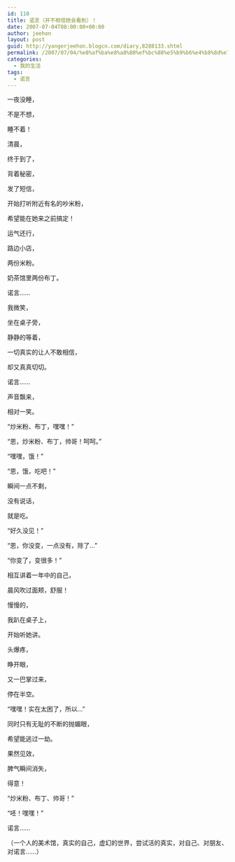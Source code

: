 ```yaml
---
id: 110
title: 诺言（并不相信她会看到）！
date: 2007-07-04T08:00:00+00:00
author: jeehon
layout: post
guid: http://yangerjeehon.blogcn.com/diary,8288133.shtml
permalink: /2007/07/04/%e8%af%ba%e8%a8%80%ef%bc%88%e5%b9%b6%e4%b8%8d%e7%9b%b8%e4%bf%a1%e5%a5%b9%e4%bc%9a%e7%9c%8b%e5%88%b0%ef%bc%89%ef%bc%81/
categories:
  - 我的生活
tags:
  - 诺言
---
```

一夜没睡，
  
不是不想，
  
睡不着！

清晨，
  
终于到了，
  
背着秘密，
  
发了短信，
  
开始打听附近有名的吵米粉，
  
希望能在她来之前搞定！

运气还行，
  
路边小店，
  
两份米粉。
  
奶茶馆里两份布丁。

诺言……
  
我微笑，
  
坐在桌子旁，
  
静静的等着，
  
一切真实的让人不敢相信，
  
却又真真切切。

诺言……
  
声音飘来，
  
相对一笑。
  
“炒米粉、布丁，嘿嘿！”
  
“恩，炒米粉、布丁，帅哥！呵呵。”
  
“嘿嘿，饿！”
  
“恩，饿，吃吧！”

瞬间一点不剩，
  
没有说话，
  
就是吃。

“好久没见！”
  
“恩，你没变，一点没有，除了…”
  
“你变了，变很多！”

相互讲着一年中的自己，
  
晨风吹过面颊，舒服！
  
慢慢的，
  
我趴在桌子上，
  
开始听她讲。

头爆疼，
  
睁开眼，
  
又一巴掌过来，
  
停在半空。
  
“嘿嘿！实在太困了，所以…”
  
同时只有无耻的不断的抛媚眼，
  
希望能逃过一劫。
  
果然见效，
  
脾气瞬间消失，
  
得意！

“炒米粉、布丁、帅哥！”
  
“呸！嘿嘿！”

诺言……
  
（一个人的美术馆，真实的自己，虚幻的世界，尝试活的真实，对自己、对朋友、对诺言……）
